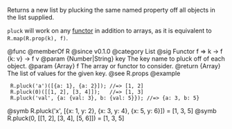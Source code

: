Returns a new list by plucking the same named property off all objects in
the list supplied.

`pluck` will work on
any [functor](https://github.com/fantasyland/fantasy-land#functor) in
addition to arrays, as it is equivalent to `R.map(R.prop(k), f)`.

@func
@memberOf R
@since v0.1.0
@category List
@sig Functor f => k -> f {k: v} -> f v
@param {Number|String} key The key name to pluck off of each object.
@param {Array} f The array or functor to consider.
@return {Array} The list of values for the given key.
@see R.props
@example

     R.pluck('a')([{a: 1}, {a: 2}]); //=> [1, 2]
     R.pluck(0)([[1, 2], [3, 4]]);   //=> [1, 3]
     R.pluck('val', {a: {val: 3}, b: {val: 5}}); //=> {a: 3, b: 5}
@symb R.pluck('x', [{x: 1, y: 2}, {x: 3, y: 4}, {x: 5, y: 6}]) = [1, 3, 5]
@symb R.pluck(0, [[1, 2], [3, 4], [5, 6]]) = [1, 3, 5]
